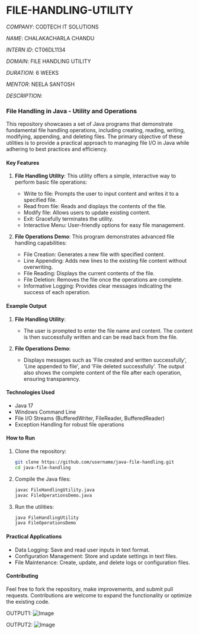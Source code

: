 # FILE-HANDLING-UTILITY

*COMPANY*: CODTECH IT SOLUTIONS

*NAME*: CHALAKACHARLA CHANDU

*INTERN ID*: CT06DL1134

*DOMAIN*: FILE HANDLING UTILITY

*DURATION*: 6 WEEKS

*MENTOR*: NEELA SANTOSH

*DESCRIPTION*:

### File Handling in Java - Utility and Operations

This repository showcases a set of Java programs that demonstrate fundamental file handling operations, including creating, reading, writing, modifying, appending, and deleting files. The primary objective of these utilities is to provide a practical approach to managing file I/O in Java while adhering to best practices and efficiency.

#### Key Features

1. **File Handling Utility**: This utility offers a simple, interactive way to perform basic file operations:

   * Write to file: Prompts the user to input content and writes it to a specified file.
   * Read from file: Reads and displays the contents of the file.
   * Modify file: Allows users to update existing content.
   * Exit: Gracefully terminates the utility.
   * Interactive Menu: User-friendly options for easy file management.

2. **File Operations Demo**: This program demonstrates advanced file handling capabilities:

   * File Creation: Generates a new file with specified content.
   * Line Appending: Adds new lines to the existing file content without overwriting.
   * File Reading: Displays the current contents of the file.
   * File Deletion: Removes the file once the operations are complete.
   * Informative Logging: Provides clear messages indicating the success of each operation.

#### Example Output

1. **File Handling Utility**:

   * The user is prompted to enter the file name and content. The content is then successfully written and can be read back from the file.

2. **File Operations Demo**:

   * Displays messages such as 'File created and written successfully', 'Line appended to file', and 'File deleted successfully'. The output also shows the complete content of the file after each operation, ensuring transparency.

#### Technologies Used

* Java 17
* Windows Command Line
* File I/O Streams (BufferedWriter, FileReader, BufferedReader)
* Exception Handling for robust file operations

#### How to Run

1. Clone the repository:

   ```bash
   git clone https://github.com/username/java-file-handling.git
   cd java-file-handling
   ```
2. Compile the Java files:

   ```bash
   javac FileHandlingUtility.java
   javac FileOperationsDemo.java
   ```
3. Run the utilities:

   ```bash
   java FileHandlingUtility
   java FileOperationsDemo
   ```

#### Practical Applications

* Data Logging: Save and read user inputs in text format.
* Configuration Management: Store and update settings in text files.
* File Maintenance: Create, update, and delete logs or configuration files.

#### Contributing

Feel free to fork the repository, make improvements, and submit pull requests. Contributions are welcome to expand the functionality or optimize the existing code.


OUTPUT1:
![Image](https://github.com/user-attachments/assets/88ea6650-f4c4-44a8-bb88-303564ff79cf)

OUTPUT2:
![Image](https://github.com/user-attachments/assets/9af55620-0df9-486d-bedb-6c8ae19a364e)
